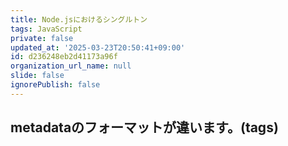 ```yaml
---
title: Node.jsにおけるシングルトン
tags: JavaScript
private: false
updated_at: '2025-03-23T20:50:41+09:00'
id: d236248eb2d41173a96f
organization_url_name: null
slide: false
ignorePublish: false
---
```


## metadataのフォーマットが違います。(tags)